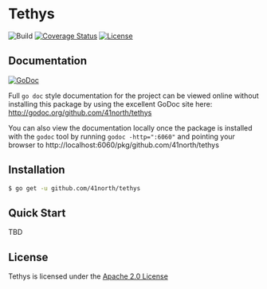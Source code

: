 # Tethys

![Build](https://github.com/41north/tethys/actions/workflows/ci.yml/badge.svg)
[![Coverage Status](https://coveralls.io/repos/github/41north/tethys/badge.svg?branch=feat/readme)](https://coveralls.io/github/41north/go-async?branch=feat/readme)
[![License](https://img.shields.io/badge/License-Apache_2.0-blue.svg)](https://opensource.org/licenses/Apache-2.0)

## Documentation

[![GoDoc](https://img.shields.io/badge/godoc-reference-blue.svg)](http://godoc.org/github.com/41north/tethys)

Full `go doc` style documentation for the project can be viewed online without
installing this package by using the excellent GoDoc site here:
http://godoc.org/github.com/41north/tethys

You can also view the documentation locally once the package is installed with
the `godoc` tool by running `godoc -http=":6060"` and pointing your browser to
http://localhost:6060/pkg/github.com/41north/tethys

## Installation

```bash
$ go get -u github.com/41north/tethys
```

## Quick Start

TBD

## License

Tethys is licensed under the [Apache 2.0 License](LICENSE)
